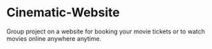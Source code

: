 # Cinematic-Website
Group project on a website for booking your movie tickets or to watch movies online anywhere anytime.
